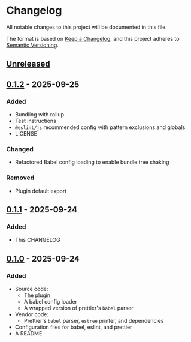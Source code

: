 # Changelog

All notable changes to this project will be documented in this file.

The format is based on [Keep a Changelog](https://keepachangelog.com/en/1.1.0/),
and this project adheres to [Semantic Versioning](https://semver.org/spec/v2.0.0.html).

## [Unreleased]

## [0.1.2] - 2025-09-25

### Added

- Bundling with rollup
- Test instructions
- `@eslint/js` recommended config with pattern exclusions and globals
- LICENSE

### Changed

- Refactored Babel config loading to enable bundle tree shaking

### Removed

- Plugin default export

## [0.1.1] - 2025-09-24

### Added

- This CHANGELOG

## [0.1.0] - 2025-09-24

### Added

- Source code:
  - The plugin
  - A babel config loader
  - A wrapped version of prettier's `babel` parser
- Vendor code:
  - Prettier's `babel` parser, `estree` printer, and dependencies
- Configuration files for babel, eslint, and prettier
- A README

[unreleased]: https://github.com/rich-27/prettier-plugin-js-hack-pipes-wrapper/compare/v0.1.2...HEAD
[0.1.2]: https://github.com/rich-27/prettier-plugin-js-hack-pipes-wrapper/compare/v0.1.1...v0.1.2
[0.1.1]: https://github.com/rich-27/prettier-plugin-js-hack-pipes-wrapper/compare/v0.1.0...v0.1.1
[0.1.0]: https://github.com/rich-27/prettier-plugin-js-hack-pipes-wrapper/releases/tag/v0.1.0
